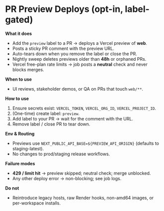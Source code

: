 # PR Preview Deploys (opt-in, label-gated)

**What it does**
- Add the `preview` label to a PR → deploys a Vercel preview of **web**.
- Posts a sticky PR comment with the preview URL.
- Auto-tears down when you remove the label or close the PR.
- Nightly sweep deletes previews older than **48h** or orphaned PRs.
- Vercel free-plan rate limits → job posts a **neutral** check and never blocks merges.

**When to use**
- UI reviews, stakeholder demos, or QA on PRs that touch `web/**`.

**How to use**
1) Ensure secrets exist: `VERCEL_TOKEN`, `VERCEL_ORG_ID`, `VERCEL_PROJECT_ID`.
2) (One-time) create label: `preview`.
3) Add label to your PR → wait for the comment with the URL.
4) Remove label / close PR to tear down.

**Env & Routing**
- Previews use `NEXT_PUBLIC_API_BASE=${PREVIEW_API_ORIGIN}` (defaults to staging-latest).
- No changes to prod/staging release workflows.

**Failure modes**
- **429 / limit hit** → preview skipped; neutral check; merge unblocked.
- Any other deploy error → non-blocking; see job logs.

**Do not**
- Reintroduce legacy hosts, raw Render hooks, non-amd64 images, or per-workspace installs.
